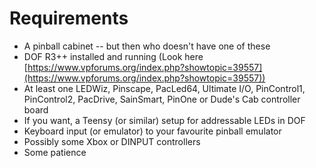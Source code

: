 # Requirements

- A pinball cabinet -- but then who doesn't have one of these
- DOF R3++ installed and running (Look here
  [https://www.vpforums.org/index.php?showtopic=39557](https://www.vpforums.org/index.php?showtopic=39557))
- At least one LEDWiz, Pinscape, PacLed64, Ultimate I/O, PinControl1,
  PinControl2, PacDrive, SainSmart, PinOne or Dude's Cab controller
  board
- If you want, a Teensy (or similar) setup for addressable LEDs in DOF
- Keyboard input (or emulator) to your favourite pinball emulator
- Possibly some Xbox or DINPUT controllers
- Some patience
